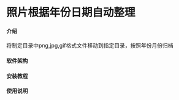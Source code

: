 # 照片根据年份日期自动整理

#### 介绍
将制定目录中png,jpg,gif格式文件移动到指定目录，按照年份月份归档

#### 软件架构



#### 安装教程
 


#### 使用说明
